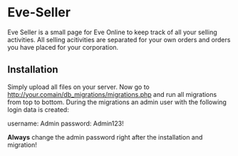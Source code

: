 Eve-Seller
==========

Eve Seller is a small page for Eve Online to keep track of all your selling activities.
All selling acitivities are separated for your own orders and orders you have placed for your corporation.


Installation
------------

Simply upload all files on your server.
Now go to http://your.comain/db_migrations/migrations.php and run all migrations from top to bottom.
During the migrations an admin user with the following login data is created:

username: Admin
password: Admin123!

**Always** change the admin password right after the installation and migration!
